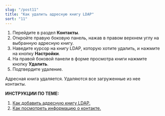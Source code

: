```yaml
---
slug: "/post11"
title: "Как удалить адресную книгу LDAP"
sort: "11"
---
```


1. Перейдите в раздел **Контакты**.
2. Откройте правую боковую панель, нажав в правом верхнем углу на выбранную адресную книгу.
3. Наведите курсор на книгу LDAP, которую хотите удалить, и  нажмите на кнопку **Настройки**.
4. На правой боковой панели в форме просмотра книги  нажмите кнопку **Удалить**.
5. Подтвердите удаление.

Адресная книга удаляется. Удаляются все загруженные из нее контакты.

**ИНСТРУКЦИИ ПО ТЕМЕ:**  
1. [Как добавить адресную книгу LDAP.](https://docs.cryptoarm.ru/06-v3.2-Beta/006-contacts/add-ldap)  
2. [Как посмотреть информацию о контакте.](https://docs.cryptoarm.ru/06-v3.2-Beta/006-contacts/view-contact)  
